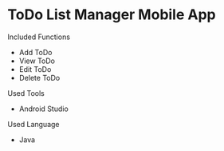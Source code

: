 <h1>ToDo List Manager Mobile App</h1>

Included Functions
- Add ToDo
- View ToDo
- Edit ToDo
- Delete ToDo

Used Tools
- Android Studio

Used Language
- Java
